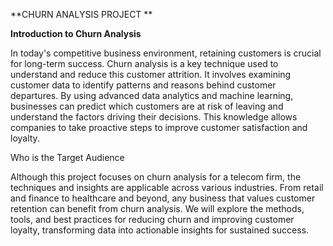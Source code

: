 **CHURN ANALYSIS PROJECT **

**Introduction to Churn Analysis**  

In today's competitive business environment, retaining customers is crucial for long-term success. Churn analysis is a key technique 
used to understand and reduce this customer attrition. It involves examining customer data to identify patterns and reasons behind 
customer departures. By using advanced data analytics and machine learning, businesses can predict which customers are at risk of 
leaving and understand the factors driving their decisions. This knowledge allows companies to take proactive steps to improve customer 
satisfaction and loyalty.

Who is the Target Audience

Although this project focuses on churn analysis for a telecom firm, the techniques and insights are applicable across various industries. 
From retail and finance to healthcare and beyond, any business that values customer retention can benefit from churn analysis. We will 
explore the methods, tools, and best practices for reducing churn and improving customer loyalty, transforming data into actionable 
insights for sustained success.

